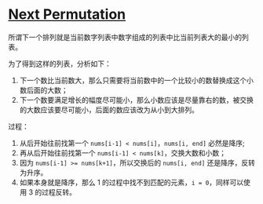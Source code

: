 # [Next Permutation](https://leetcode.com/problems/next-permutation/description/)

所谓下一个排列就是当前数字列表中数字组成的列表中比当前列表大的最小的列表。

为了得到这样的列表，分析如下：
1. 下一个数比当前数大，那么只需要将当前数中的一个比较小的数替换成这个小数后面的大数；
2. 下一个数要满足增长的幅度尽可能小，那么小数应该是尽量靠右的数，被交换的大数应该要尽可能小，后面的数应该改为从小到大排列。

过程：
1. 从后开始往前找第一个 `nums[i-1] < nums[i]`，`nums[i, end]` 必然是降序;
2. 再从后开始往前找第一个 `nums[i-1] < nums[k]`，交换大数和小数；
3. 因为 `nums[i-1] >= nums[k+1]`，所以交换后的 `nums[i, end]` 还是降序，反转为升序。
4. 如果本身就是降序，那么 1 的过程中找不到匹配的元素，`i = 0`，同样可以使用 3 的过程反转。

